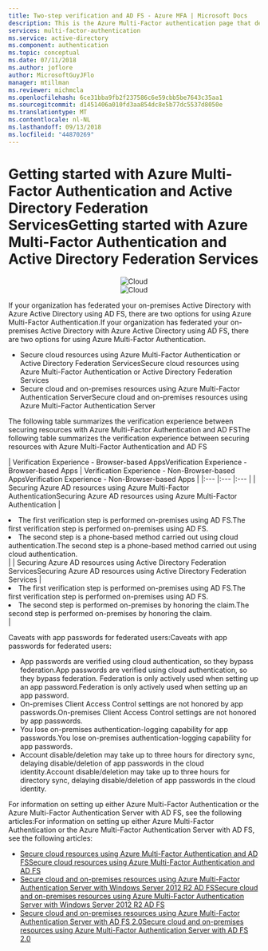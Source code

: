 ```yaml
---
title: Two-step verification and AD FS - Azure MFA | Microsoft Docs
description: This is the Azure Multi-Factor authentication page that describes how to get started with Azure MFA and AD FS.
services: multi-factor-authentication
ms.service: active-directory
ms.component: authentication
ms.topic: conceptual
ms.date: 07/11/2018
ms.author: joflore
author: MicrosoftGuyJFlo
manager: mtillman
ms.reviewer: michmcla
ms.openlocfilehash: 6ce31bba9fb2f237586c6e59cbb5be7643c35aa1
ms.sourcegitcommit: d1451406a010fd3aa854dc8e5b77dc5537d8050e
ms.translationtype: MT
ms.contentlocale: nl-NL
ms.lasthandoff: 09/13/2018
ms.locfileid: "44870269"
---
```

# <a name="getting-started-with-azure-multi-factor-authentication-and-active-directory-federation-services"></a><span data-ttu-id="aa44c-103">Getting started with Azure Multi-Factor Authentication and Active Directory Federation Services</span><span class="sxs-lookup"><span data-stu-id="aa44c-103">Getting started with Azure Multi-Factor Authentication and Active Directory Federation Services</span></span>

<span data-ttu-id="aa44c-104"><center>![Cloud](./media/multi-factor-authentication-get-started-adfs/adfs.png)</center></span><span class="sxs-lookup"><span data-stu-id="aa44c-104"><center>![Cloud](./media/multi-factor-authentication-get-started-adfs/adfs.png)</center></span></span>

<span data-ttu-id="aa44c-105">If your organization has federated your on-premises Active Directory with Azure Active Directory using AD FS, there are two options for using Azure Multi-Factor Authentication.</span><span class="sxs-lookup"><span data-stu-id="aa44c-105">If your organization has federated your on-premises Active Directory with Azure Active Directory using AD FS, there are two options for using Azure Multi-Factor Authentication.</span></span>

* <span data-ttu-id="aa44c-106">Secure cloud resources using Azure Multi-Factor Authentication or Active Directory Federation Services</span><span class="sxs-lookup"><span data-stu-id="aa44c-106">Secure cloud resources using Azure Multi-Factor Authentication or Active Directory Federation Services</span></span>
* <span data-ttu-id="aa44c-107">Secure cloud and on-premises resources using Azure Multi-Factor Authentication Server</span><span class="sxs-lookup"><span data-stu-id="aa44c-107">Secure cloud and on-premises resources using Azure Multi-Factor Authentication Server</span></span>

<span data-ttu-id="aa44c-108">The following table summarizes the verification experience between securing resources with Azure Multi-Factor Authentication and AD FS</span><span class="sxs-lookup"><span data-stu-id="aa44c-108">The following table summarizes the verification experience between securing resources with Azure Multi-Factor Authentication and AD FS</span></span>

| <span data-ttu-id="aa44c-109">Verification Experience - Browser-based Apps</span><span class="sxs-lookup"><span data-stu-id="aa44c-109">Verification Experience - Browser-based Apps</span></span> | <span data-ttu-id="aa44c-110">Verification Experience - Non-Browser-based Apps</span><span class="sxs-lookup"><span data-stu-id="aa44c-110">Verification Experience - Non-Browser-based Apps</span></span> |
|:--- |:--- |:--- |
| <span data-ttu-id="aa44c-111">Securing Azure AD resources using Azure Multi-Factor Authentication</span><span class="sxs-lookup"><span data-stu-id="aa44c-111">Securing Azure AD resources using Azure Multi-Factor Authentication</span></span> |<li><span data-ttu-id="aa44c-112">The first verification step is performed on-premises using AD FS.</span><span class="sxs-lookup"><span data-stu-id="aa44c-112">The first verification step is performed on-premises using AD FS.</span></span></li> <li><span data-ttu-id="aa44c-113">The second step is a phone-based method carried out using cloud authentication.</span><span class="sxs-lookup"><span data-stu-id="aa44c-113">The second step is a phone-based method carried out using cloud authentication.</span></span></li> |
| <span data-ttu-id="aa44c-114">Securing Azure AD resources using Active Directory Federation Services</span><span class="sxs-lookup"><span data-stu-id="aa44c-114">Securing Azure AD resources using Active Directory Federation Services</span></span> |<li><span data-ttu-id="aa44c-115">The first verification step is performed on-premises using AD FS.</span><span class="sxs-lookup"><span data-stu-id="aa44c-115">The first verification step is performed on-premises using AD FS.</span></span></li><li><span data-ttu-id="aa44c-116">The second step is performed on-premises by honoring the claim.</span><span class="sxs-lookup"><span data-stu-id="aa44c-116">The second step is performed on-premises by honoring the claim.</span></span></li> |

<span data-ttu-id="aa44c-117">Caveats with app passwords for federated users:</span><span class="sxs-lookup"><span data-stu-id="aa44c-117">Caveats with app passwords for federated users:</span></span>

* <span data-ttu-id="aa44c-118">App passwords are verified using cloud authentication, so they bypass federation.</span><span class="sxs-lookup"><span data-stu-id="aa44c-118">App passwords are verified using cloud authentication, so they bypass federation.</span></span> <span data-ttu-id="aa44c-119">Federation is only actively used when setting up an app password.</span><span class="sxs-lookup"><span data-stu-id="aa44c-119">Federation is only actively used when setting up an app password.</span></span>
* <span data-ttu-id="aa44c-120">On-premises Client Access Control settings are not honored by app passwords.</span><span class="sxs-lookup"><span data-stu-id="aa44c-120">On-premises Client Access Control settings are not honored by app passwords.</span></span>
* <span data-ttu-id="aa44c-121">You lose on-premises authentication-logging capability for app passwords.</span><span class="sxs-lookup"><span data-stu-id="aa44c-121">You lose on-premises authentication-logging capability for app passwords.</span></span>
* <span data-ttu-id="aa44c-122">Account disable/deletion may take up to three hours for directory sync, delaying disable/deletion of app passwords in the cloud identity.</span><span class="sxs-lookup"><span data-stu-id="aa44c-122">Account disable/deletion may take up to three hours for directory sync, delaying disable/deletion of app passwords in the cloud identity.</span></span>

<span data-ttu-id="aa44c-123">For information on setting up either Azure Multi-Factor Authentication or the Azure Multi-Factor Authentication Server with AD FS, see the following articles:</span><span class="sxs-lookup"><span data-stu-id="aa44c-123">For information on setting up either Azure Multi-Factor Authentication or the Azure Multi-Factor Authentication Server with AD FS, see the following articles:</span></span>

* [<span data-ttu-id="aa44c-124">Secure cloud resources using Azure Multi-Factor Authentication and AD FS</span><span class="sxs-lookup"><span data-stu-id="aa44c-124">Secure cloud resources using Azure Multi-Factor Authentication and AD FS</span></span>](howto-mfa-adfs.md)
* [<span data-ttu-id="aa44c-125">Secure cloud and on-premises resources using Azure Multi-Factor Authentication Server with Windows Server 2012 R2 AD FS</span><span class="sxs-lookup"><span data-stu-id="aa44c-125">Secure cloud and on-premises resources using Azure Multi-Factor Authentication Server with Windows Server 2012 R2 AD FS</span></span>](howto-mfaserver-adfs-2012.md)
* [<span data-ttu-id="aa44c-126">Secure cloud and on-premises resources using Azure Multi-Factor Authentication Server with AD FS 2.0</span><span class="sxs-lookup"><span data-stu-id="aa44c-126">Secure cloud and on-premises resources using Azure Multi-Factor Authentication Server with AD FS 2.0</span></span>](howto-mfaserver-adfs-2.md)
